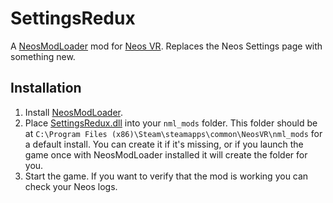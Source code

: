 ﻿# SettingsRedux

A [NeosModLoader](https://github.com/neos-modding-group/NeosModLoader) mod for [Neos VR](https://neos.com/). Replaces the Neos Settings page with something new.

## Installation
1. Install [NeosModLoader](https://github.com/neos-modding-group/NeosModLoader).
1. Place [SettingsRedux.dll](https://github.com/XDelta/SettingsRedux/releases/latest/download/SettingsRedux.dll) into your `nml_mods` folder. This folder should be at `C:\Program Files (x86)\Steam\steamapps\common\NeosVR\nml_mods` for a default install. You can create it if it's missing, or if you launch the game once with NeosModLoader installed it will create the folder for you.
1. Start the game. If you want to verify that the mod is working you can check your Neos logs.